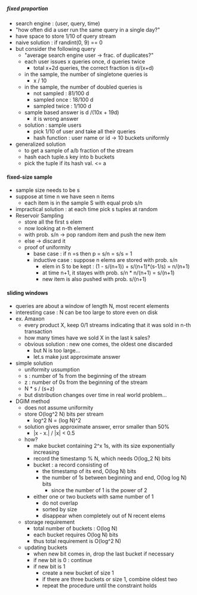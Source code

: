 ##### fixed proportion

* search engine : (user, query, time)
* "how often did a user run the same query in a single day?"
* have space to store 1/10 of query stream
* naive solution : if randint(0, 9) == 0
* but consider the following query
    * "average search engine user -> frac. of duplicates?"
    * each user issues x queries once, d queries twice
        * total x+2d queries, the correct fraction is d/(x+d)
    * in the sample, the number of singletone queries is
        * x / 10
    * in the sample, the number of doubled queries is
        * not sampled : 81/100 d
        * sampled once : 18/100 d
        * sampled twice : 1/100 d
    * sample based answer is d /(10x + 19d)
        * it is wrong answer
    * solution : sample users
        * pick 1/10 of user and take all their queries
        * hash function : user name or id -> 10 buckets uniformly
* generalized solution
    * to get a sample of a/b fraction of the stream
    * hash each tuple.s key into b buckets
    * pick the tuple if its hash val. <= a

#### fixed-size sample

* sample size needs to be s
* suppose at time n we have seen n items
    * each item is in the sample S with equal prob s/n
* impractical solution : at each time pick s tuples at random
* Reservoir Sampling
    * store all the first s elem
    * now looking at n-th element
    * with prob. s/n -> pop random item and push the new item
    * else -> discard it
    * proof of uniformity
        * base case : if n =s then p = s/n = s/s = 1
        * inductive case : suppose n elems are stored with prob. s/n
            * elem in S to be kept : (1 - s/(n+1)) + s/(n+1)*(s-1/s) = n/(n+1)
            * at time n+1, it stayes with prob. s/n * n/(n+1) = s/(n+1)
            * new item is also pushed with prob. s/(n+1)

#### sliding windows

* queries are about a window of length N, most recent elements
* interesting case : N can be too large to store even on disk
* ex. Amaxon
    * every product X, keep 0/1 streams indicating that it was sold in n-th transaction
    * how many times have we sold X in the last k sales?
    * obvious solution : new one comes, the oldest one discarded
        * but N is too large...
        * let.s make just approximate answer
* simple solution
    * uniformity ussumption
    * s : number of 1s from the beginning of the stream
    * z : number of 0s from the beginning of the stream
    * N * s / (s+z)
    * but distribution changes over time in real world problem...
* DGIM method
    * does not assume uniformity
    * store O(log^2 N) bits per stream
        * log^2 N = (log N)^2
    * solution gives approximate answer, error smaller than 50%
        * |x - x.| / |x| < 0.5
    * how?
        * make bucket containing 2^x 1s, with its size exponentially increasing
        * record the timestamp % N, which needs O(log_2 N) bits
        * bucket : a record consisting of
            * the timestamp of its end, O(log N) bits
            * the number of 1s between beginning and end, O(log log N) bits
                * since the number of 1 is the power of 2
        * either one or two buckets with same number of 1
            * do not overlap
            * sorted by size
            * disappear when completely out of N recent elems
    * storage requirement
        * total number of buckets : O(log N)
        * each bucket requires O(log N) bits
        * thus total requirement is O(log^2 N)
    * updating buckets
        * when new bit comes in, drop the last bucket if necessary
        * if new bit is 0 : continue
        * if new bit is 1
            * create a new bucket of size 1
            * if there are three buckets or size 1, combine oldest two
            * repeat the procedure until the constraint holds
